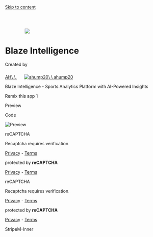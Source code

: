 [Skip to content](https://replit.com/@ahump20/Blaze-Intelligence#main-content)

![](data:image/svg+xml,%3csvg%20xmlns=%27http://www.w3.org/2000/svg%27%20version=%271.1%27%20width=%2764%27%20height=%2764%27/%3e)![](https://replit.com/cdn-cgi/image/width=128,quality=80,format=auto/https://storage.googleapis.com/replit/images/1757556279347_66329d466094e9a35715f93ac1c08547.png)

# Blaze Intelligence

Created by

[AH\\
\\
![](data:image/svg+xml,%3csvg%20xmlns=%27http://www.w3.org/2000/svg%27%20version=%271.1%27%20width=%2724%27%20height=%2724%27/%3e)![ahump20](https://www.gravatar.com/avatar/213c6511c1325b662e3fedf163c26075?d=blank&s=256)\\
\\
ahump20](https://replit.com/@ahump20)

Blaze Intelligence - Sports Analytics Platform with AI-Powered Insights

Remix this app
1

Preview

Code

![Preview](https://replit.com/_next/image?url=https%3A%2F%2Fstorage.googleapis.com%2Freplit%2Fimages%2F1757556486348_dd6ed65853f89b274843c6f128661d32.png&w=3840&q=75)

reCAPTCHA

Recaptcha requires verification.

[Privacy](https://www.google.com/intl/en/policies/privacy/) \- [Terms](https://www.google.com/intl/en/policies/terms/)

protected by **reCAPTCHA**

[Privacy](https://www.google.com/intl/en/policies/privacy/) \- [Terms](https://www.google.com/intl/en/policies/terms/)

reCAPTCHA

Recaptcha requires verification.

[Privacy](https://www.google.com/intl/en/policies/privacy/) \- [Terms](https://www.google.com/intl/en/policies/terms/)

protected by **reCAPTCHA**

[Privacy](https://www.google.com/intl/en/policies/privacy/) \- [Terms](https://www.google.com/intl/en/policies/terms/)

StripeM-Inner
